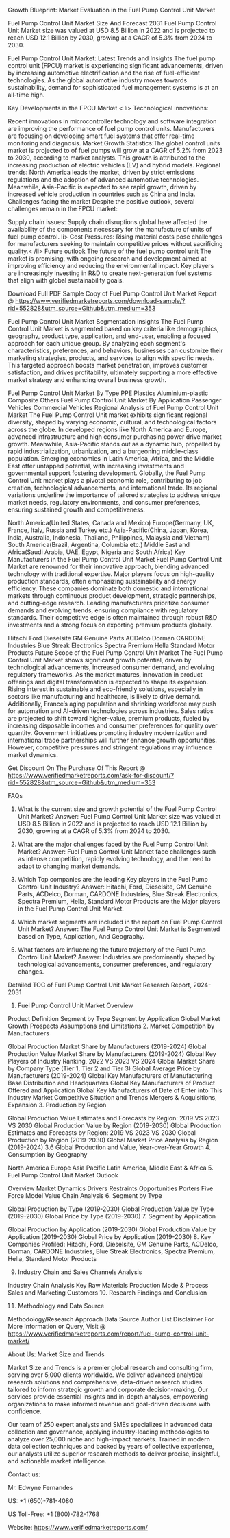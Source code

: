 Growth Blueprint: Market Evaluation in the Fuel Pump Control Unit Market


Fuel Pump Control Unit Market Size And Forecast 2031
Fuel Pump Control Unit Market size was valued at USD 8.5 Billion in 2022 and is projected to reach USD 12.1 Billion by 2030, growing at a CAGR of 5.3% from 2024 to 2030.

Fuel Pump Control Unit Market: Latest Trends and Insights
The fuel pump control unit (FPCU) market is experiencing significant advancements, driven by increasing automotive electrification and the rise of fuel-efficient technologies. As the global automotive industry moves towards sustainability, demand for sophisticated fuel management systems is at an all-time high.

Key Developments in the FPCU Market
< li>
Technological innovations:

Recent innovations in microcontroller technology and software integration are improving the performance of fuel pump control units. Manufacturers are focusing on developing smart fuel systems that offer real-time monitoring and diagnosis.
Market Growth Statistics:The global control units market is projected to of fuel pumps will grow at a CAGR of 5.2% from 2023 to 2030, according to market analysts. This growth is attributed to the increasing production of electric vehicles (EV) and hybrid models.
Regional trends: North America leads the market, driven by strict emissions regulations and the adoption of advanced automotive technologies. Meanwhile, Asia-Pacific is expected to see rapid growth, driven by increased vehicle production in countries such as China and India.
Challenges facing the market
Despite the positive outlook, several challenges remain in the FPCU market:

Supply chain issues: Supply chain disruptions global have affected the availability of the components necessary for the manufacture of units of fuel pump control. li>
Cost Pressures: Rising material costs pose challenges for manufacturers seeking to maintain competitive prices without sacrificing quality.< /li>
Future outlook
The future of the fuel pump control unit The market is promising, with ongoing research and development aimed at improving efficiency and reducing the environmental impact. Key players are increasingly investing in R&D to create next-generation fuel systems that align with global sustainability goals.

Download Full PDF Sample Copy of Fuel Pump Control Unit Market Report @ https://www.verifiedmarketreports.com/download-sample/?rid=552828&utm_source=Github&utm_medium=353

Fuel Pump Control Unit Market Segmentation Insights
The Fuel Pump Control Unit Market is segmented based on key criteria like demographics, geography, product type, application, and end-user, enabling a focused approach for each unique group. By analyzing each segment's characteristics, preferences, and behaviors, businesses can customize their marketing strategies, products, and services to align with specific needs. This targeted approach boosts market penetration, improves customer satisfaction, and drives profitability, ultimately supporting a more effective market strategy and enhancing overall business growth.

Fuel Pump Control Unit Market By Type
PPE Plastics
Aluminium-plastic Composite
Others
Fuel Pump Control Unit Market By Application
Passenger Vehicles
Commercial Vehicles
Regional Analysis of Fuel Pump Control Unit Market
The Fuel Pump Control Unit market exhibits significant regional diversity, shaped by varying economic, cultural, and technological factors across the globe. In developed regions like North America and Europe, advanced infrastructure and high consumer purchasing power drive market growth. Meanwhile, Asia-Pacific stands out as a dynamic hub, propelled by rapid industrialization, urbanization, and a burgeoning middle-class population. Emerging economies in Latin America, Africa, and the Middle East offer untapped potential, with increasing investments and governmental support fostering development. Globally, the Fuel Pump Control Unit market plays a pivotal economic role, contributing to job creation, technological advancements, and international trade. Its regional variations underline the importance of tailored strategies to address unique market needs, regulatory environments, and consumer preferences, ensuring sustained growth and competitiveness.

North America(United States, Canada and Mexico)
Europe(Germany, UK, France, Italy, Russia and Turkey etc.)
Asia-Pacific(China, Japan, Korea, India, Australia, Indonesia, Thailand, Philippines, Malaysia and Vietnam)
South America(Brazil, Argentina, Columbia etc.)
Middle East and Africa(Saudi Arabia, UAE, Egypt, Nigeria and South Africa)
Key Manufacturers in the Fuel Pump Control Unit Market
Fuel Pump Control Unit Market are renowned for their innovative approach, blending advanced technology with traditional expertise. Major players focus on high-quality production standards, often emphasizing sustainability and energy efficiency. These companies dominate both domestic and international markets through continuous product development, strategic partnerships, and cutting-edge research. Leading manufacturers prioritize consumer demands and evolving trends, ensuring compliance with regulatory standards. Their competitive edge is often maintained through robust R&D investments and a strong focus on exporting premium products globally.

Hitachi
Ford
Dieselsite
GM Genuine Parts
ACDelco
Dorman
CARDONE Industries
Blue Streak Electronics
Spectra Premium
Hella
Standard Motor Products
Future Scope of the Fuel Pump Control Unit Market
The Fuel Pump Control Unit Market shows significant growth potential, driven by technological advancements, increased consumer demand, and evolving regulatory frameworks. As the market matures, innovation in product offerings and digital transformation is expected to shape its expansion. Rising interest in sustainable and eco-friendly solutions, especially in sectors like manufacturing and healthcare, is likely to drive demand. Additionally, France’s aging population and shrinking workforce may push for automation and AI-driven technologies across industries. Sales ratios are projected to shift toward higher-value, premium products, fueled by increasing disposable incomes and consumer preferences for quality over quantity. Government initiatives promoting industry modernization and international trade partnerships will further enhance growth opportunities. However, competitive pressures and stringent regulations may influence market dynamics.

Get Discount On The Purchase Of This Report @ https://www.verifiedmarketreports.com/ask-for-discount/?rid=552828&utm_source=Github&utm_medium=353

FAQs
1. What is the current size and growth potential of the Fuel Pump Control Unit Market?
Answer: Fuel Pump Control Unit Market size was valued at USD 8.5 Billion in 2022 and is projected to reach USD 12.1 Billion by 2030, growing at a CAGR of 5.3% from 2024 to 2030.

2. What are the major challenges faced by the Fuel Pump Control Unit Market?
Answer: Fuel Pump Control Unit Market face challenges such as intense competition, rapidly evolving technology, and the need to adapt to changing market demands.

3. Which Top companies are the leading Key players in the Fuel Pump Control Unit Industry?
Answer: Hitachi, Ford, Dieselsite, GM Genuine Parts, ACDelco, Dorman, CARDONE Industries, Blue Streak Electronics, Spectra Premium, Hella, Standard Motor Products are the Major players in the Fuel Pump Control Unit Market.

4. Which market segments are included in the report on Fuel Pump Control Unit Market?
Answer: The Fuel Pump Control Unit Market is Segmented based on Type, Application, And Geography.

5. What factors are influencing the future trajectory of the Fuel Pump Control Unit Market?
Answer: Industries are predominantly shaped by technological advancements, consumer preferences, and regulatory changes.

Detailed TOC of Fuel Pump Control Unit Market Research Report, 2024-2031
1. Fuel Pump Control Unit Market Overview

Product Definition
Segment by Type
Segment by Application
Global Market Growth Prospects
Assumptions and Limitations
2. Market Competition by Manufacturers

Global Production Market Share by Manufacturers (2019-2024)
Global Production Value Market Share by Manufacturers (2019-2024)
Global Key Players of Industry Ranking, 2022 VS 2023 VS 2024
Global Market Share by Company Type (Tier 1, Tier 2 and Tier 3)
Global Average Price by Manufacturers (2019-2024)
Global Key Manufacturers of Manufacturing Base Distribution and Headquarters
Global Key Manufacturers of Product Offered and Application
Global Key Manufacturers of Date of Enter into This Industry
Market Competitive Situation and Trends
Mergers & Acquisitions, Expansion
3. Production by Region

Global Production Value Estimates and Forecasts by Region: 2019 VS 2023 VS 2030
Global Production Value by Region (2019-2030)
Global Production Estimates and Forecasts by Region: 2019 VS 2023 VS 2030
Global Production by Region (2019-2030)
Global Market Price Analysis by Region (2019-2024) 3.6 Global Production and Value, Year-over-Year Growth
4. Consumption by Geography

North America
Europe
Asia Pacific
Latin America, Middle East & Africa
5. Fuel Pump Control Unit Market Outlook

Overview
Market Dynamics
Drivers
Restraints
Opportunities
Porters Five Force Model
Value Chain Analysis 
6. Segment by Type

Global Production by Type (2019-2030)
Global Production Value by Type (2019-2030)
Global Price by Type (2019-2030)
7. Segment by Application

Global Production by Application (2019-2030)
Global Production Value by Application (2019-2030)
Global Price by Application (2019-2030)
8. Key Companies Profiled: Hitachi, Ford, Dieselsite, GM Genuine Parts, ACDelco, Dorman, CARDONE Industries, Blue Streak Electronics, Spectra Premium, Hella, Standard Motor Products

9. Industry Chain and Sales Channels Analysis

Industry Chain Analysis
Key Raw Materials
Production Mode & Process
Sales and Marketing
Customers
10. Research Findings and Conclusion

11. Methodology and Data Source

Methodology/Research Approach
Data Source
Author List
Disclaimer
For More Information or Query, Visit @ https://www.verifiedmarketreports.com/report/fuel-pump-control-unit-market/

About Us: Market Size and Trends

Market Size and Trends is a premier global research and consulting firm, serving over 5,000 clients worldwide. We deliver advanced analytical research solutions and comprehensive, data-driven research studies tailored to inform strategic growth and corporate decision-making. Our services provide essential insights and in-depth analyses, empowering organizations to make informed revenue and goal-driven decisions with confidence.

Our team of 250 expert analysts and SMEs specializes in advanced data collection and governance, applying industry-leading methodologies to analyze over 25,000 niche and high-impact markets. Trained in modern data collection techniques and backed by years of collective experience, our analysts utilize superior research methods to deliver precise, insightful, and actionable market intelligence.

Contact us:

Mr. Edwyne Fernandes

US: +1 (650)-781-4080

US Toll-Free: +1 (800)-782-1768

Website: https://www.verifiedmarketreports.com/
